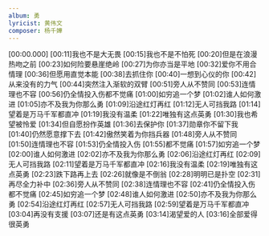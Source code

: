 ```yaml
---
album: 勇
lyricist: 黄伟文
composer: 杨千嬅
---
```


[00:00.000]
[00:11]我也不是大无畏
[00:15]我也不是不怕死
[00:20]但是在浪漫热吻之前
[00:23]如何险要悬崖绝岭
[00:27]为你亦当是平地
[00:32]爱你不用合情理
[00:36]但愿用直觉本能
[00:38]去抓住你
[00:40]一想到心仪的你
[00:42]从来没有的力气
[00:44]突然注入渐软的双臂
[00:51]旁人从不赞同
[00:53]连情理也不容
[00:56]仍全情投入伤都不觉痛
[01:00]如穷追一个梦
[01:02]谁人如何激进
[01:05]亦不及我为你那么勇
[01:09]沿途红灯再红
[01:12]无人可挡我路
[01:14]望着是万马千军都直冲
[01:19]我没有温柔
[01:22]唯独有这点英勇
[01:30]我也希望被怜爱
[01:34]但自愿扮作英雄
[01:36]去保护你
[01:37]勋章你不留下我
[01:40]仍然愿意撑下去
[01:42]傲然笑着为你挡兵器
[01:48]旁人从不赞同
[01:50]连情理也不容
[01:53]仍全情投入伤
[01:55]都不觉痛
[01:57]如穷追一个梦
[02:00]谁人如何激进
[02:02]亦不及我为你那么勇
[02:06]沿途红灯再红
[02:09]无人可挡我路
[02:11]望着是万马千军都直冲
[02:16]我没有温柔
[02:19]唯独有这点英勇
[02:23]跌下路再上去
[02:26]就像是不倒翁
[02:28]明明已是扑空
[02:31]再尽全力补中
[02:36]旁人从不赞同
[02:38]连情理也不容
[02:41]仍全情投入伤都不觉痛
[02:45]如穷追一个梦
[02:48]谁人如何激进
[02:50]亦不及我为你那么勇
[02:54]沿途红灯再红
[02:57]无人可挡我路
[02:59]望着是万马千军都直冲
[03:04]再没有支援
[03:07]还是有这点英勇
[03:14]渴望爱的人
[03:16]全部爱得很英勇
